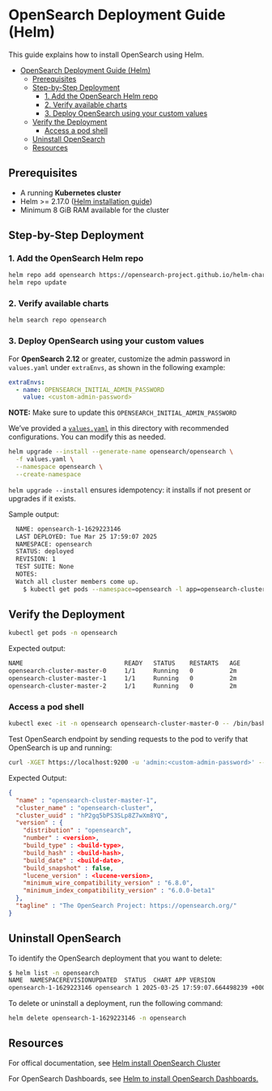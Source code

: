 # OpenSearch Deployment Guide (Helm)
This guide explains how to install OpenSearch using Helm.

- [OpenSearch Deployment Guide (Helm)](#opensearch-deployment-guide-helm)
  - [Prerequisites](#prerequisites)
  - [Step-by-Step Deployment](#step-by-step-deployment)
    - [1. Add the OpenSearch Helm repo](#1-add-the-opensearch-helm-repo)
    - [2. Verify available charts](#2-verify-available-charts)
    - [3. Deploy OpenSearch using your custom values](#3-deploy-opensearch-using-your-custom-values)
  - [Verify the Deployment](#verify-the-deployment)
    - [Access a pod shell](#access-a-pod-shell)
  - [Uninstall OpenSearch](#uninstall-opensearch)
  - [Resources](#resources)

## Prerequisites
- A running **Kubernetes cluster**
- Helm >= 2.17.0 ([Helm installation guide](https://helm.sh/docs/intro/install/))
- Minimum 8 GiB RAM available for the cluster

## Step-by-Step Deployment
### 1. Add the OpenSearch Helm repo
```bash
helm repo add opensearch https://opensearch-project.github.io/helm-charts/
helm repo update
```

### 2. Verify available charts
```bash
helm search repo opensearch
```

### 3. Deploy OpenSearch using your custom values
For **OpenSearch 2.12** or greater, customize the admin password in `values.yaml` under `extraEnvs`, as shown in the following example:

```yaml
extraEnvs:
  - name: OPENSEARCH_INITIAL_ADMIN_PASSWORD
    value: <custom-admin-password>
```
**NOTE:** Make sure to update this `OPENSEARCH_INITIAL_ADMIN_PASSWORD`

We’ve provided a <a href="./values.yaml">`values.yaml`</a> in this directory with recommended configurations. You can modify this as needed.

```bash
helm upgrade --install --generate-name opensearch/opensearch \
  -f values.yaml \
  --namespace opensearch \
  --create-namespace
```
`helm upgrade --install` ensures idempotency: it installs if not present or upgrades if it exists.

Sample output:
```bash
  NAME: opensearch-1-1629223146
  LAST DEPLOYED: Tue Mar 25 17:59:07 2025
  NAMESPACE: opensearch
  STATUS: deployed
  REVISION: 1
  TEST SUITE: None
  NOTES:
  Watch all cluster members come up.
    $ kubectl get pods --namespace=opensearch -l app=opensearch-cluster-master -w
```

## Verify the Deployment
```bash
kubectl get pods -n opensearch
```
Expected output:
```bash
NAME                            READY   STATUS    RESTARTS   AGE
opensearch-cluster-master-0     1/1     Running   0          2m
opensearch-cluster-master-1     1/1     Running   0          2m
opensearch-cluster-master-2     1/1     Running   0          2m
```
### Access a pod shell
```bash
kubectl exec -it -n opensearch opensearch-cluster-master-0 -- /bin/bash
```

Test OpenSearch endpoint by sending requests to the pod to verify that OpenSearch is up and running:
```bash
curl -XGET https://localhost:9200 -u 'admin:<custom-admin-password>' --insecure
```
Expected Output:
```json
{
  "name" : "opensearch-cluster-master-1",
  "cluster_name" : "opensearch-cluster",
  "cluster_uuid" : "hP2gq5bPS3SLp8Z7wXm8YQ",
  "version" : {
    "distribution" : "opensearch",
    "number" : <version>,
    "build_type" : <build-type>,
    "build_hash" : <build-hash>,
    "build_date" : <build-date>,
    "build_snapshot" : false,
    "lucene_version" : <lucene-version>,
    "minimum_wire_compatibility_version" : "6.8.0",
    "minimum_index_compatibility_version" : "6.0.0-beta1"
  },
  "tagline" : "The OpenSearch Project: https://opensearch.org/"
}
```

## Uninstall OpenSearch
To identify the OpenSearch deployment that you want to delete:
```bash
$ helm list -n opensearch 
NAME  NAMESPACEREVISIONUPDATED  STATUS  CHART APP VERSION
opensearch-1-1629223146 opensearch 1 2025-03-25 17:59:07.664498239 +0000 UTCdeployedopensearch-1.0.0    1.0.0       
```
To delete or uninstall a deployment, run the following command:
```bash
helm delete opensearch-1-1629223146 -n opensearch
```

## Resources
For offical documentation, see <a href="https://docs.opensearch.org/docs/latest/install-and-configure/install-opensearch/helm/" >Helm install OpenSearch Cluster</a>

For OpenSearch Dashboards, see <a href="../dashboards/README.md">Helm to install OpenSearch Dashboards.</a>